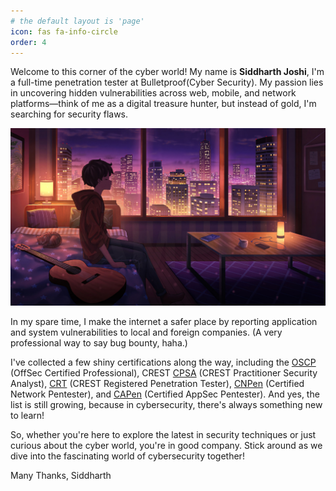 ```yaml
---
# the default layout is 'page'
icon: fas fa-info-circle
order: 4
---
```



Welcome to this corner of the cyber world! My name is **Siddharth Joshi**, I'm a full-time penetration tester at Bulletproof(Cyber Security). My passion lies in uncovering hidden vulnerabilities across web, mobile, and network platforms—think of me as a digital treasure hunter, but instead of gold, I'm searching for security flaws.

![](/assets/img/about.jpg)

In my spare time, I make the internet a safer place by reporting application and system vulnerabilities to local and foreign companies. (A very professional way to say bug bounty, haha.)

I've collected a few shiny certifications along the way, including the [OSCP](https://www.credential.net/c76d695c-d351-4168-ac47-c11010ead2f6#gs.d3tstx) (OffSec Certified Professional), CREST [CPSA](https://drive.google.com/file/d/1DvZU7tQhOmzWJ5216ElFZhWWu25yMkfF/view) (CREST Practitioner Security Analyst), [CRT](https://drive.google.com/file/d/1ezLQI-OIR0iD06W_S84rSlIIVigrbdEw/view) (CREST Registered Penetration Tester), [CNPen](https://drive.google.com/file/d/12uJPY7Vhc9Ao9Rk7h3hNH04DcB4QwK44/view) (Certified Network Pentester), and [CAPen](https://drive.google.com/file/d/1jKtwS8TmYqaiPkaDcTqdcTKS2typSoLn/view) (Certified AppSec Pentester). And yes, the list is still growing, because in cybersecurity, there's always something new to learn!

So, whether you're here to explore the latest in security techniques or just curious about the cyber world, you're in good company. Stick around as we dive into the fascinating world of cybersecurity together!

Many Thanks,
Siddharth